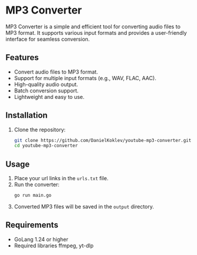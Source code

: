 # MP3 Converter

MP3 Converter is a simple and efficient tool for converting audio files to MP3 format. It supports various input formats and provides a user-friendly interface for seamless conversion.

## Features

- Convert audio files to MP3 format.
- Support for multiple input formats (e.g., WAV, FLAC, AAC).
- High-quality audio output.
- Batch conversion support.
- Lightweight and easy to use.

## Installation

1. Clone the repository:
    ```bash
    git clone https://github.com/DanielKoklev/youtube-mp3-converter.git
    cd youtube-mp3-converter
    ```

## Usage

1. Place your url links in the `urls.txt` file.
2. Run the converter:
    ```bash
    go run main.go
    ```
3. Converted MP3 files will be saved in the `output` directory.

## Requirements

- GoLang 1.24 or higher
- Required libraries ffmpeg, yt-dlp

